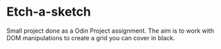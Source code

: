 # Etch-a-sketch

Small project done as a Odin Project assignment. 
The aim is to work with DOM manipulations to create a grid you can cover in black.
